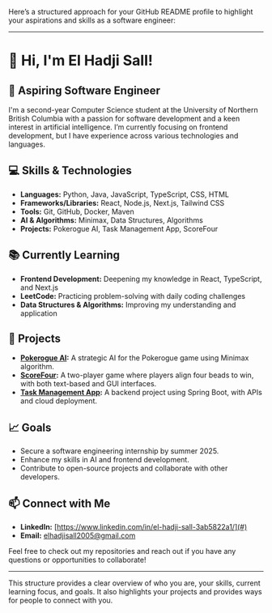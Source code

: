 Here’s a structured approach for your GitHub README profile to highlight your aspirations and skills as a software engineer:

---

# 👋 Hi, I'm El Hadji Sall!

## 🚀 Aspiring Software Engineer

I'm a second-year Computer Science student at the University of Northern British Columbia with a passion for software development and a keen interest in artificial intelligence. I’m currently focusing on frontend development, but I have experience across various technologies and languages. 

## 💻 Skills & Technologies

- **Languages:** Python, Java, JavaScript, TypeScript, CSS, HTML
- **Frameworks/Libraries:** React, Node.js, Next.js, Tailwind CSS
- **Tools:** Git, GitHub, Docker, Maven
- **AI & Algorithms:** Minimax, Data Structures, Algorithms
- **Projects:** Pokerogue AI, Task Management App, ScoreFour

## 📚 Currently Learning

- **Frontend Development:** Deepening my knowledge in React, TypeScript, and Next.js
- **LeetCode:** Practicing problem-solving with daily coding challenges
- **Data Structures & Algorithms:** Improving my understanding and application

## 🌟 Projects

- **[Pokerogue AI](#):** A strategic AI for the Pokerogue game using Minimax algorithm.
- **[ScoreFour](#):** A two-player game where players align four beads to win, with both text-based and GUI interfaces.
- **[Task Management App](#):** A backend project using Spring Boot, with APIs and cloud deployment.

## 📈 Goals

- Secure a software engineering internship by summer 2025.
- Enhance my skills in AI and frontend development.
- Contribute to open-source projects and collaborate with other developers.

## 📫 Connect with Me

- **LinkedIn:** [https://www.linkedin.com/in/el-hadji-sall-3ab5822a1/](#)
- **Email:** [elhadjisall2005@gmail.com](#)

Feel free to check out my repositories and reach out if you have any questions or opportunities to collaborate!

---

This structure provides a clear overview of who you are, your skills, current learning focus, and goals. It also highlights your projects and provides ways for people to connect with you.
